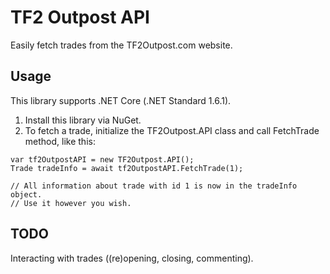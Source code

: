 # TF2 Outpost API
Easily fetch trades from the TF2Outpost.com website.

## Usage
This library supports .NET Core (.NET Standard 1.6.1).

1. Install this library via NuGet.
2. To fetch a trade, initialize the TF2Outpost.API class and call FetchTrade method, like this:
```
var tf2OutpostAPI = new TF2Outpost.API();
Trade tradeInfo = await tf2OutpostAPI.FetchTrade(1);

// All information about trade with id 1 is now in the tradeInfo object.
// Use it however you wish.
```

## TODO
Interacting with trades ((re)opening, closing, commenting).
